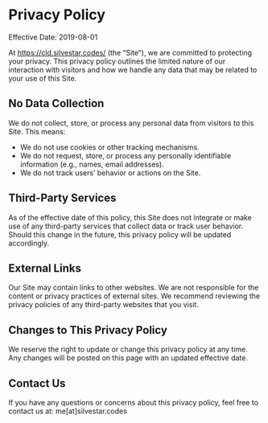 # Privacy Policy

Effective Date: 2019-08-01

At https://cld.silvestar.codes/ (the “Site”), we are committed to protecting your privacy. This privacy policy outlines the limited nature of our interaction with visitors and how we handle any data that may be related to your use of this Site.

## No Data Collection

We do not collect, store, or process any personal data from visitors to this Site. This means:

- We do not use cookies or other tracking mechanisms.
- We do not request, store, or process any personally identifiable information (e.g., names, email addresses).
- We do not track users’ behavior or actions on the Site.

## Third-Party Services

As of the effective date of this policy, this Site does not integrate or make use of any third-party services that collect data or track user behavior. Should this change in the future, this privacy policy will be updated accordingly.

## External Links

Our Site may contain links to other websites. We are not responsible for the content or privacy practices of external sites. We recommend reviewing the privacy policies of any third-party websites that you visit.

## Changes to This Privacy Policy

We reserve the right to update or change this privacy policy at any time. Any changes will be posted on this page with an updated effective date.

## Contact Us

If you have any questions or concerns about this privacy policy, feel free to contact us at:
me[at]silvestar.codes
